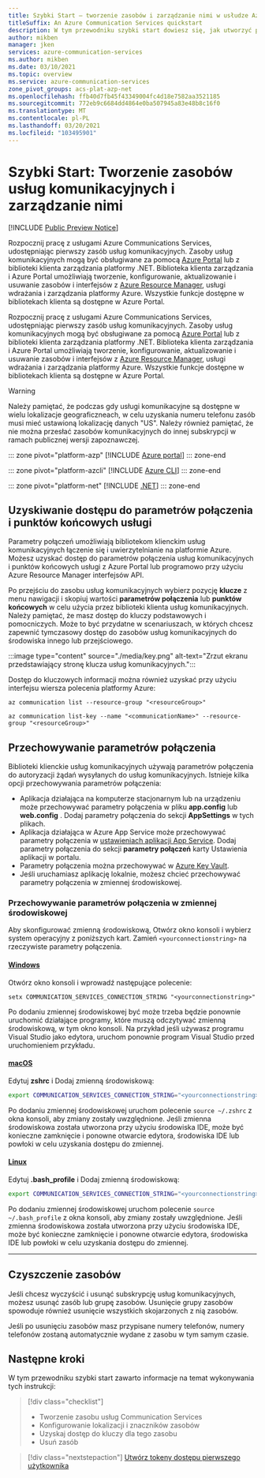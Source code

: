 ```yaml
---
title: Szybki Start — tworzenie zasobów i zarządzanie nimi w usłudze Azure Communications Services
titleSuffix: An Azure Communication Services quickstart
description: W tym przewodniku szybki start dowiesz się, jak utworzyć pierwszy zasób usługi Azure Communications Services i zarządzać nim.
author: mikben
manager: jken
services: azure-communication-services
ms.author: mikben
ms.date: 03/10/2021
ms.topic: overview
ms.service: azure-communication-services
zone_pivot_groups: acs-plat-azp-net
ms.openlocfilehash: ffb40d7fb45f43349004fc4d18e7582aa3521185
ms.sourcegitcommit: 772eb9c6684dd4864e0ba507945a83e48b8c16f0
ms.translationtype: MT
ms.contentlocale: pl-PL
ms.lasthandoff: 03/20/2021
ms.locfileid: "103495901"
---
```

# <a name="quickstart-create-and-manage-communication-services-resources"></a>Szybki Start: Tworzenie zasobów usług komunikacyjnych i zarządzanie nimi

[!INCLUDE [Public Preview Notice](../includes/public-preview-include.md)]

Rozpocznij pracę z usługami Azure Communications Services, udostępniając pierwszy zasób usług komunikacyjnych. Zasoby usług komunikacyjnych mogą być obsługiwane za pomocą [Azure Portal](https://portal.azure.com) lub z biblioteki klienta zarządzania platformy .NET. Biblioteka klienta zarządzania i Azure Portal umożliwiają tworzenie, konfigurowanie, aktualizowanie i usuwanie zasobów i interfejsów z [Azure Resource Manager](../../azure-resource-manager/management/overview.md), usługi wdrażania i zarządzania platformy Azure. Wszystkie funkcje dostępne w bibliotekach klienta są dostępne w Azure Portal. 


Rozpocznij pracę z usługami Azure Communications Services, udostępniając pierwszy zasób usług komunikacyjnych. Zasoby usług komunikacyjnych mogą być obsługiwane za pomocą [Azure Portal](https://portal.azure.com) lub z biblioteki klienta zarządzania platformy .NET. Biblioteka klienta zarządzania i Azure Portal umożliwiają tworzenie, konfigurowanie, aktualizowanie i usuwanie zasobów i interfejsów z [Azure Resource Manager](../../azure-resource-manager/management/overview.md), usługi wdrażania i zarządzania platformy Azure. Wszystkie funkcje dostępne w bibliotekach klienta są dostępne w Azure Portal.

> [!WARNING]
> Należy pamiętać, że podczas gdy usługi komunikacyjne są dostępne w wielu lokalizacje geograficzneach, w celu uzyskania numeru telefonu zasób musi mieć ustawioną lokalizację danych "US". Należy również pamiętać, że nie można przesłać zasobów komunikacyjnych do innej subskrypcji w ramach publicznej wersji zapoznawczej.

::: zone pivot="platform-azp"
[!INCLUDE [Azure portal](./includes/create-resource-azp.md)]
::: zone-end

::: zone pivot="platform-azcli"
[!INCLUDE [Azure CLI](./includes/create-resource-azcli.md)]
::: zone-end

::: zone pivot="platform-net"
[!INCLUDE [.NET](./includes/create-resource-net.md)]
::: zone-end

## <a name="access-your-connection-strings-and-service-endpoints"></a>Uzyskiwanie dostępu do parametrów połączenia i punktów końcowych usługi

Parametry połączeń umożliwiają bibliotekom klienckim usług komunikacyjnych łączenie się i uwierzytelnianie na platformie Azure. Możesz uzyskać dostęp do parametrów połączenia usług komunikacyjnych i punktów końcowych usługi z Azure Portal lub programowo przy użyciu Azure Resource Manager interfejsów API.

Po przejściu do zasobu usług komunikacyjnych wybierz pozycję **klucze** z menu nawigacji i skopiuj wartości **parametrów połączenia** lub **punktów końcowych** w celu użycia przez biblioteki klienta usług komunikacyjnych. Należy pamiętać, że masz dostęp do kluczy podstawowych i pomocniczych. Może to być przydatne w scenariuszach, w których chcesz zapewnić tymczasowy dostęp do zasobów usług komunikacyjnych do środowiska innego lub przejściowego.

:::image type="content" source="./media/key.png" alt-text="Zrzut ekranu przedstawiający stronę klucza usług komunikacyjnych.":::

Dostęp do kluczowych informacji można również uzyskać przy użyciu interfejsu wiersza polecenia platformy Azure:

```azurecli
az communication list --resource-group "<resourceGroup>"

az communication list-key --name "<communicationName>" --resource-group "<resourceGroup>"
```

## <a name="store-your-connection-string"></a>Przechowywanie parametrów połączenia

Biblioteki klienckie usług komunikacyjnych używają parametrów połączenia do autoryzacji żądań wysyłanych do usług komunikacyjnych. Istnieje kilka opcji przechowywania parametrów połączenia:

* Aplikacja działająca na komputerze stacjonarnym lub na urządzeniu może przechowywać parametry połączenia w pliku **app.config** lub **web.config** . Dodaj parametry połączenia do sekcji **AppSettings** w tych plikach.
* Aplikacja działająca w Azure App Service może przechowywać parametry połączenia w [ustawieniach aplikacji App Service](../../app-service/configure-common.md). Dodaj parametry połączenia do sekcji **parametry połączeń** karty Ustawienia aplikacji w portalu.
* Parametry połączenia można przechowywać w [Azure Key Vault](../../data-factory/store-credentials-in-key-vault.md).
* Jeśli uruchamiasz aplikację lokalnie, możesz chcieć przechowywać parametry połączenia w zmiennej środowiskowej.

### <a name="store-your-connection-string-in-an-environment-variable"></a>Przechowywanie parametrów połączenia w zmiennej środowiskowej

Aby skonfigurować zmienną środowiskową, Otwórz okno konsoli i wybierz system operacyjny z poniższych kart. Zamień `<yourconnectionstring>` na rzeczywiste parametry połączenia.

#### <a name="windows"></a>[Windows](#tab/windows)

Otwórz okno konsoli i wprowadź następujące polecenie:

```console
setx COMMUNICATION_SERVICES_CONNECTION_STRING "<yourconnectionstring>"
```

Po dodaniu zmiennej środowiskowej być może trzeba będzie ponownie uruchomić działające programy, które muszą odczytywać zmienną środowiskową, w tym okno konsoli. Na przykład jeśli używasz programu Visual Studio jako edytora, uruchom ponownie program Visual Studio przed uruchomieniem przykładu.

#### <a name="macos"></a>[macOS](#tab/unix)

Edytuj **zshrc** i Dodaj zmienną środowiskową:

```bash
export COMMUNICATION_SERVICES_CONNECTION_STRING="<yourconnectionstring>"
```

Po dodaniu zmiennej środowiskowej uruchom polecenie `source ~/.zshrc` z okna konsoli, aby zmiany zostały uwzględnione. Jeśli zmienna środowiskowa została utworzona przy użyciu środowiska IDE, może być konieczne zamknięcie i ponowne otwarcie edytora, środowiska IDE lub powłoki w celu uzyskania dostępu do zmiennej.

#### <a name="linux"></a>[Linux](#tab/linux)

Edytuj **.bash_profile** i Dodaj zmienną środowiskową:

```bash
export COMMUNICATION_SERVICES_CONNECTION_STRING="<yourconnectionstring>"
```

Po dodaniu zmiennej środowiskowej uruchom polecenie `source ~/.bash_profile` z okna konsoli, aby zmiany zostały uwzględnione. Jeśli zmienna środowiskowa została utworzona przy użyciu środowiska IDE, może być konieczne zamknięcie i ponowne otwarcie edytora, środowiska IDE lub powłoki w celu uzyskania dostępu do zmiennej.

---

## <a name="clean-up-resources"></a>Czyszczenie zasobów

Jeśli chcesz wyczyścić i usunąć subskrypcję usług komunikacyjnych, możesz usunąć zasób lub grupę zasobów. Usunięcie grupy zasobów spowoduje również usunięcie wszystkich skojarzonych z nią zasobów.

Jeśli po usunięciu zasobów masz przypisane numery telefonów, numery telefonów zostaną automatycznie wydane z zasobu w tym samym czasie.

## <a name="next-steps"></a>Następne kroki

W tym przewodniku szybki start zawarto informacje na temat wykonywania tych instrukcji:

> [!div class="checklist"]
> * Tworzenie zasobu usług Communication Services
> * Konfigurowanie lokalizacji i znaczników zasobów
> * Uzyskaj dostęp do kluczy dla tego zasobu
> * Usuń zasób

> [!div class="nextstepaction"]
> [Utwórz tokeny dostępu pierwszego użytkownika](access-tokens.md)
